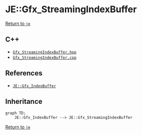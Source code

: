 # JE::Gfx_StreamingIndexBuffer

[Return to `je`](/docs/je.md)

## C++

- [`Gfx_StreamingIndexBuffer.hpp`](/src/je/Gfx_StreamingIndexBuffer.hpp)
- [`Gfx_StreamingIndexBuffer.cpp`](/src/je/Gfx_StreamingIndexBuffer.cpp)

## References

- [`JE::Gfx_IndexBuffer`](/docs/je/Gfx_IndexBuffer.md)

## Inheritance

```mermaid
graph TD;
    JE::Gfx_IndexBuffer --> JE::Gfx_StreamingIndexBuffer
```

[Return to `je`](/docs/je.md)